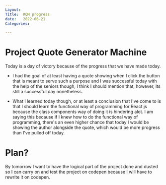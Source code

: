 ```yaml
---
Layout:
Title:  RQM progress
date:   2022-06-21
Categories:

---
```


# Project Quote Generator Machine
Today is a day of victory because of the progress that we have made today.
- I had the goal of at least having a quote showing when I click the button that is meant to serve such a purpose and I was successful today with the help of the seniors though, I think I should mention that, however, its still a successful day nonetheless.

- What I learned today though, or at least a conclusion that I've come to is that I should learn the functional way of programming for React js because the class components way of doing it is hindering alot. I am saying this because if I knew how to do the functional way of programming, there's an even higher chance that today I would be showing the author alongside the quote, which would be more progress than I've pulled off today.

# Plan?
By tomorrow I want to have the logical part of the project done and dusted so I can carry on and test the project on codepen because I will have to rewrite it on codepen.